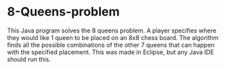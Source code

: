 # 8-Queens-problem
This Java program solves the 8 queens problem. A player specifies where they would like 1 queen to be placed  on an 8x8 chess board. The algorithm finds all the possible combinations of the other 7 queens that can happen with the specified placement.
This was made in Eclipse, but any Java IDE should run this.
